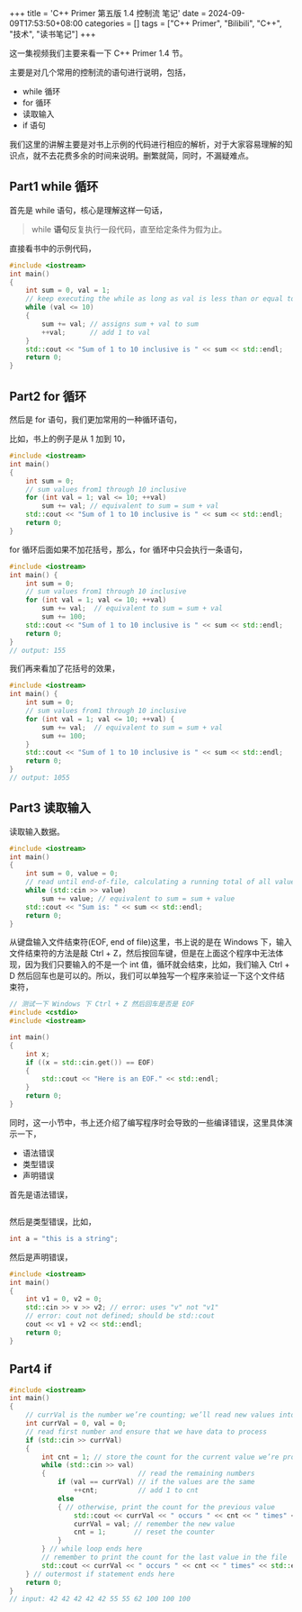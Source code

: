 +++
title = 'C++ Primer 第五版 1.4 控制流 笔记'
date = 2024-09-09T17:53:50+08:00
categories = []
tags = ["C++ Primer", "Bilibili", "C++", "技术", "读书笔记"]
+++

这一集视频我们主要来看一下 C++ Primer 1.4 节。

主要是对几个常用的控制流的语句进行说明，包括，

- while 循环
- for 循环
- 读取输入
- if 语句

我们这里的讲解主要是对书上示例的代码进行相应的解析，对于大家容易理解的知识点，就不去花费多余的时间来说明。删繁就简，同时，不漏疑难点。

## Part1 while 循环

首先是 while 语句，核心是理解这样一句话，

> while **语句**反复执行一段代码，直至给定条件为假为止。

直接看书中的示例代码，

```cpp
#include <iostream>
int main()
{
    int sum = 0, val = 1;
    // keep executing the while as long as val is less than or equal to 10
    while (val <= 10)
    {
        sum += val; // assigns sum + val to sum
        ++val;      // add 1 to val
    }
    std::cout << "Sum of 1 to 10 inclusive is " << sum << std::endl;
    return 0;
}
```

## Part2 for 循环

然后是 for 语句，我们更加常用的一种循环语句，

比如，书上的例子是从 1 加到 10，

```cpp
#include <iostream>
int main()
{
    int sum = 0;
    // sum values from1 through 10 inclusive
    for (int val = 1; val <= 10; ++val)
        sum += val; // equivalent to sum = sum + val
    std::cout << "Sum of 1 to 10 inclusive is " << sum << std::endl;
    return 0;
}
```

for 循环后面如果不加花括号，那么，for 循环中只会执行一条语句，

```cpp
#include <iostream>
int main() {
    int sum = 0;
    // sum values from1 through 10 inclusive
    for (int val = 1; val <= 10; ++val) 
        sum += val;  // equivalent to sum = sum + val
        sum += 100; 
    std::cout << "Sum of 1 to 10 inclusive is " << sum << std::endl;
    return 0;
}
// output: 155
```

我们再来看加了花括号的效果，

```cpp
#include <iostream>
int main() {
    int sum = 0;
    // sum values from1 through 10 inclusive
    for (int val = 1; val <= 10; ++val) {
        sum += val;  // equivalent to sum = sum + val
        sum += 100; 
    }
    std::cout << "Sum of 1 to 10 inclusive is " << sum << std::endl;
    return 0;
}
// output: 1055
```

## Part3 读取输入

读取输入数据。

```cpp
#include <iostream>
int main()
{
    int sum = 0, value = 0;
    // read until end-of-file, calculating a running total of all values read
    while (std::cin >> value)
        sum += value; // equivalent to sum = sum + value
    std::cout << "Sum is: " << sum << std::endl;
    return 0;
}
```

从键盘输入文件结束符(EOF, end of file)这里，书上说的是在 Windows 下，输入文件结束符的方法是敲 Ctrl + Z，然后按回车键，但是在上面这个程序中无法体现，因为我们只要输入的不是一个 int 值，循环就会结束，比如，我们输入 Ctrl + D 然后回车也是可以的。所以，我们可以单独写一个程序来验证一下这个文件结束符，

```cpp
// 测试一下 Windows 下 Ctrl + Z 然后回车是否是 EOF
#include <cstdio>
#include <iostream>

int main()
{
    int x;
    if ((x = std::cin.get()) == EOF)
    {
        std::cout << "Here is an EOF." << std::endl;
    }
    return 0;
}
```

同时，这一小节中，书上还介绍了编写程序时会导致的一些编译错误，这里具体演示一下，

- 语法错误
- 类型错误
- 声明错误

首先是语法错误，

```cpp

```

然后是类型错误，比如，

```cpp
int a = "this is a string";
```

然后是声明错误，

```cpp
#include <iostream>
int main()
{
    int v1 = 0, v2 = 0;
    std::cin >> v >> v2; // error: uses "v" not "v1"
    // error: cout not defined; should be std::cout
    cout << v1 + v2 << std::endl;
    return 0;
}
```

## Part4 if

```cpp
#include <iostream>
int main()
{
    // currVal is the number we’re counting; we’ll read new values into val
    int currVal = 0, val = 0;
    // read first number and ensure that we have data to process
    if (std::cin >> currVal)
    {
        int cnt = 1; // store the count for the current value we’re processing
        while (std::cin >> val)
        {                       // read the remaining numbers
            if (val == currVal) // if the values are the same
                ++cnt;          // add 1 to cnt
            else
            { // otherwise, print the count for the previous value
                std::cout << currVal << " occurs " << cnt << " times" << std::endl;
                currVal = val; // remember the new value
                cnt = 1;       // reset the counter
            }
        } // while loop ends here
        // remember to print the count for the last value in the file
        std::cout << currVal << " occurs " << cnt << " times" << std::endl;
    } // outermost if statement ends here
    return 0;
}
// input: 42 42 42 42 42 55 55 62 100 100 100
```


